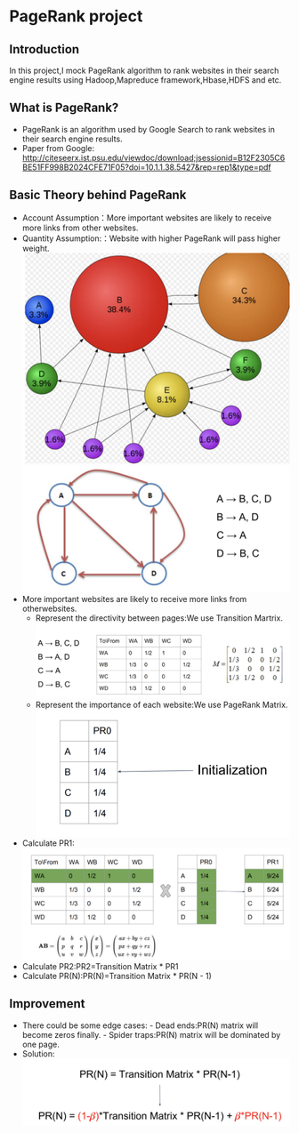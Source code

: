 # PageRank project
## Introduction
In this project,I mock PageRank algorithm to rank websites in their search engine results using Hadoop,Mapreduce framework,Hbase,HDFS and etc.
## What is PageRank?
- PageRank is an algorithm used by Google Search to rank websites in
their search engine results.
- Paper from Google: http://citeseerx.ist.psu.edu/viewdoc/download;jsessionid=B12F2305C6BE51FF998B2024CFE71F05?doi=10.1.1.38.5427&rep=rep1&type=pdf
## Basic Theory behind PageRank
- Account Assumption：More important websites are likely to receive more links from other websites.
- Quantity Assumption:：Website with higher PageRank will pass higher weight.
![](https://github.com/keshang-xxpk/PageRank-Hadoop-MapReduce/blob/master/assert/PageRank.png)
![](https://github.com/keshang-xxpk/PageRank-Hadoop-MapReduce/blob/master/assert/PR.png)
- More important websites are likely to receive more links from otherwebsites.
    - Represent the directivity between pages:We use Transition Martrix.![](https://github.com/keshang-xxpk/PageRank-Hadoop-MapReduce/blob/master/assert/transition%20matrix.png)
    -  Represent the importance of each website:We use PageRank Matrix.![](https://github.com/keshang-xxpk/PageRank-Hadoop-MapReduce/blob/master/assert/PR%20Matrix.png)
- Calculate PR1:![](https://github.com/keshang-xxpk/PageRank-Hadoop-MapReduce/blob/master/assert/how%20to%20caculate%20PR1.png)
- Calculate PR2:PR2=Transition Matrix * PR1
- Calculate PR(N):PR(N)=Transition Matrix * PR(N - 1)
## Improvement
- There could be some edge cases:
        - Dead ends:PR(N) matrix will become zeros finally.
        - Spider traps:PR(N) matrix will be dominated by one page.
- Solution:![](https://github.com/keshang-xxpk/PageRank-Hadoop-MapReduce/blob/master/assert/improvement.png)

